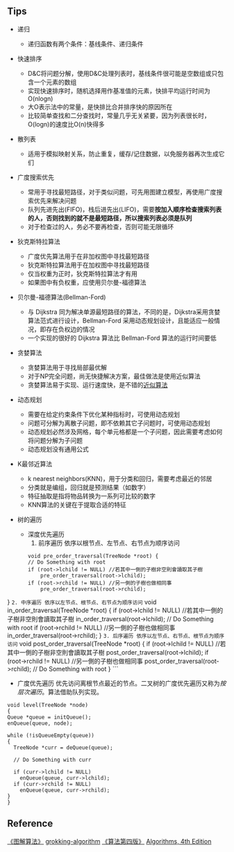 ## Tips
- 递归
  - 递归函数有两个条件：基线条件、递归条件
- 快速排序
  - D&C将问题分解，使用D&C处理列表时，基线条件很可能是空数组或只包含一个元素的数组
  - 实现快速排序时，随机选择用作基准值的元素，快排平均运行时间为O(nlogn)
  - 大O表示法中的常量，是快排比合并排序快的原因所在
  - 比较简单查找和二分查找时，常量几乎无关紧要，因为列表很长时，O(logn)的速度比O(n)快得多
- 散列表
  - 适用于模拟映射关系，防止重复，缓存/记住数据，以免服务器再次生成它们
- 广度搜索优先
  - 常用于寻找最短路径，对于类似问题，可先用图建立模型，再使用广度搜索优先来解决问题
  - 队列先进先出(FIFO)，栈后进先出(LIFO)，需要**按加入顺序检查搜索列表的人，否则找到的就不是最短路径，所以搜索列表必须是队列**
  - 对于检查过的人，务必不要再检查，否则可能无限循环
- 狄克斯特拉算法
  - 广度优先算法用于在非加权图中寻找最短路径
  - 狄克斯特拉算法用于在加权图中寻找最短路径
  - 仅当权重为正时，狄克斯特拉算法才有用
  - 如果图中有负权重，应使用贝尔曼-福德算法
- 贝尔曼-福德算法(Bellman-Ford)
  - 与 Dijkstra 同为解决单源最短路径的算法，不同的是，Dijkstra采用贪婪算法范式进行设计，Bellman-Ford 采用动态规划设计，且能适应一般情况，即存在负权边的情况
  - 一个实现的很好的 Dijkstra 算法比 Bellman-Ford 算法的运行时间要低
- 贪婪算法
  - 贪婪算法用于寻找局部最优解
  - 对于NP完全问题，尚无快捷解决方案，最佳做法是使用近似算法
  - 贪婪算法易于实现、运行速度快，是不错的[近似算法](https://zh.m.wikipedia.org/zh-hans/%E8%BF%91%E4%BC%BC%E7%AE%97%E6%B3%95)
- 动态规划
  - 需要在给定约束条件下优化某种指标时，可使用动态规划
  - 问题可分解为离散子问题，即不依赖其它子问题时，可使用动态规划
  - 动态规划必然涉及网格，每个单元格都是一个子问题，因此需要考虑如何将问题分解为子问题
  - 动态规划没有通用公式
- K最邻近算法
  - k nearest neighbors(KNN)，用于分类和回归，需要考虑最近的邻居
  - 分类就是编组，回归就是预测结果（如数字）
  - 特征抽取是指将物品转换为一系列可比较的数字
  - KNN算法的关键在于提取合适的特征

- 树的遍历
  - 深度优先遍历
    1. 前序遍历
    依序以根节点、左节点、右节点为顺序访问
    ```
    void pre_order_traversal(TreeNode *root) {
    // Do Something with root
    if (root->lchild != NULL) //若其中一側的子樹非空則會讀取其子樹
        pre_order_traversal(root->lchild);
    if (root->rchild != NULL) //另一側的子樹也做相同事
        pre_order_traversal(root->rchild);
}
    ```
    2. 中序遍历
    依序以左节点、根节点、右节点为顺序访问
    ```
    void in_order_traversal(TreeNode *root) {
    if (root->lchild != NULL) //若其中一側的子樹非空則會讀取其子樹
        in_order_traversal(root->lchild);
    // Do Something with root
    if (root->rchild != NULL) //另一側的子樹也做相同事
        in_order_traversal(root->rchild);
}
    ```
    3. 后序遍历
    依序以左节点、右节点、根节点为顺序访问
    ```
    void post_order_traversal(TreeNode *root) {
    if (root->lchild != NULL) //若其中一側的子樹非空則會讀取其子樹
        post_order_traversal(root->lchild);
    if (root->rchild != NULL) //另一側的子樹也做相同事
        post_order_traversal(root->rchild);
    // Do Something with root
}
    ```
  - 广度优先遍历
  优先访问离根节点最近的节点。二叉树的广度优先遍历又称为*按层次遍历*。算法借助队列实现。
  ```
  void level(TreeNode *node)
{
  Queue *queue = initQueue();
  enQueue(queue, node);

  while (!isQueueEmpty(queue))
  {
    TreeNode *curr = deQueue(queue);

    // Do Something with curr

    if (curr->lchild != NULL)
      enQueue(queue, curr->lchild);
    if (curr->rchild != NULL)
      enQueue(queue, curr->rchild);
  }
}
  ```
  
## Reference
[《图解算法》](https://book.douban.com/subject/26979890/)
[grokking-algorithm](https://github.com/egonSchiele/grokking_algorithms)
[《算法第四版》](https://book.douban.com/subject/19952400/)
[Algorithms, 4th Edition](https://algs4.cs.princeton.edu/home/)


